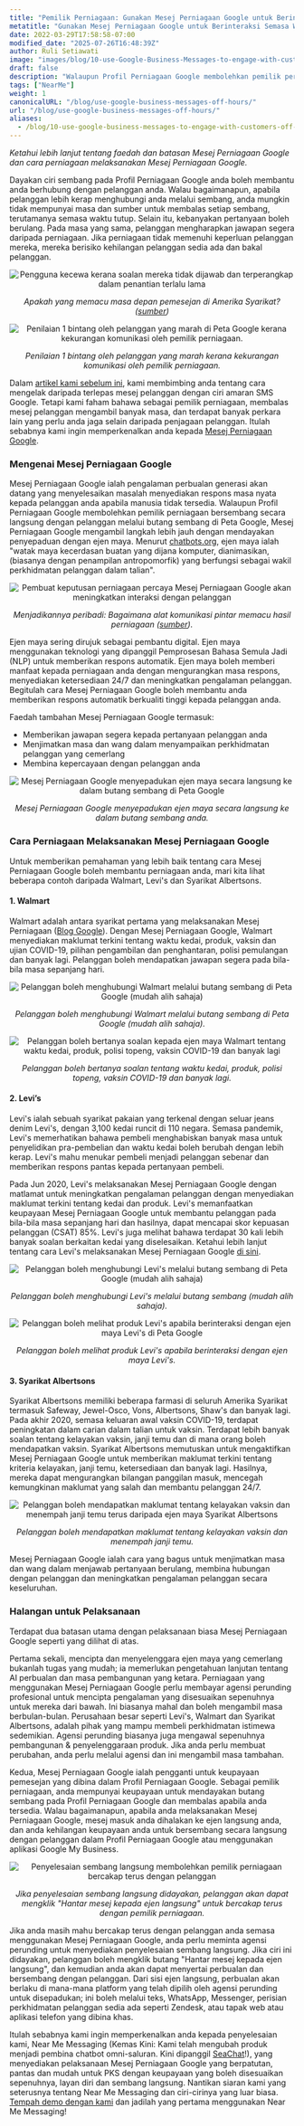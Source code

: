 ```yaml
---
title: "Pemilik Perniagaan: Gunakan Mesej Perniagaan Google untuk Berinteraksi Semasa Waktu Rehat!"
metatitle: "Gunakan Mesej Perniagaan Google untuk Berinteraksi Semasa Waktu Rehat!"
date: 2022-03-29T17:58:58-07:00
modified_date: "2025-07-26T16:48:39Z"
author: Ruli Setiawati
image: "images/blog/10-use-Google-Business-Messages-to-engage-with-customers-off-hours/thumbnail.png"
draft: false
description: "Walaupun Profil Perniagaan Google membolehkan pemilik perniagaan bersembang secara langsung dengan pelanggan, Mesej Perniagaan Google membolehkan penyepaduan dengan ejen maya."
tags: ["NearMe"]
weight: 1
canonicalURL: "/blog/use-google-business-messages-off-hours/"
url: "/blog/use-google-business-messages-off-hours/"
aliases:
  - /blog/10-use-google-business-messages-to-engage-with-customers-off-hours/
---
```


*Ketahui lebih lanjut tentang faedah dan batasan Mesej Perniagaan Google dan cara perniagaan melaksanakan Mesej Perniagaan Google.*

Dayakan ciri sembang pada Profil Perniagaan Google anda boleh membantu anda berhubung dengan pelanggan anda. Walau bagaimanapun, apabila pelanggan lebih kerap menghubungi anda melalui sembang, anda mungkin tidak mempunyai masa dan sumber untuk membalas setiap sembang, terutamanya semasa waktu tutup. Selain itu, kebanyakan pertanyaan boleh berulang. Pada masa yang sama, pelanggan mengharapkan jawapan segera daripada perniagaan. Jika perniagaan tidak memenuhi keperluan pelanggan mereka, mereka berisiko kehilangan pelanggan sedia ada dan bakal pelanggan.

<center>
<img src="/images/blog/10-use-Google-Business-Messages-to-engage-with-customers-off-hours/1-stats.png" alt="Pengguna kecewa kerana soalan mereka tidak dijawab dan terperangkap dalam penantian terlalu lama"/>

*Apakah yang memacu masa depan pemesejan di Amerika Syarikat? ([sumber](https://developers.google.com/business-communications/business-messages/files/us-business-messages-infographic.pdf))*
</center>

<center>
<img src="/images/blog/10-use-Google-Business-Messages-to-engage-with-customers-off-hours/2-one_star.png" alt="Penilaian 1 bintang oleh pelanggan yang marah di Peta Google kerana kekurangan komunikasi oleh pemilik perniagaan."/>

*Penilaian 1 bintang oleh pelanggan yang marah kerana kekurangan komunikasi oleh pemilik perniagaan.*
</center>

Dalam [artikel kami sebelum ini](https://seasalt.ai/blog/9-enable-chat-on-google-maps/), kami membimbing anda tentang cara mengelak daripada terlepas mesej pelanggan dengan ciri amaran SMS Google. Tetapi kami faham bahawa sebagai pemilik perniagaan, membalas mesej pelanggan mengambil banyak masa, dan terdapat banyak perkara lain yang perlu anda jaga selain daripada penjagaan pelanggan. Itulah sebabnya kami ingin memperkenalkan anda kepada [Mesej Perniagaan Google](https://businessmessages.google/).

### Mengenai Mesej Perniagaan Google

Mesej Perniagaan Google ialah pengalaman perbualan generasi akan datang yang menyelesaikan masalah menyediakan respons masa nyata kepada pelanggan anda apabila manusia tidak tersedia. Walaupun Profil Perniagaan Google membolehkan pemilik perniagaan bersembang secara langsung dengan pelanggan melalui butang sembang di Peta Google, Mesej Perniagaan Google mengambil langkah lebih jauh dengan mendayakan penyepaduan dengan ejen maya. Menurut [chatbots.org](https://www.google.com/url?q=https://www.chatbots.org/virtual_agent/&sa=D&source=docs&ust=1648605707733291&usg=AOvVaw1v4dJFgDD-5SmpSNZBu3J6), ejen maya ialah "watak maya kecerdasan buatan yang dijana komputer, dianimasikan, (biasanya dengan penampilan antropomorfik) yang berfungsi sebagai wakil perkhidmatan pelanggan dalam talian".

<center>
<img src="/images/blog/10-use-Google-Business-Messages-to-engage-with-customers-off-hours/3-stats.png" alt="Pembuat keputusan perniagaan percaya Mesej Perniagaan Google akan meningkatkan interaksi dengan pelanggan"/>

*Menjadikannya peribadi: Bagaimana alat komunikasi pintar memacu hasil perniagaan ([sumber](https://services.google.com/fh/files/misc/how_smart_communication_tools_drive_business_results.pdf)).*
</center>

Ejen maya sering dirujuk sebagai pembantu digital. Ejen maya menggunakan teknologi yang dipanggil Pemprosesan Bahasa Semula Jadi (NLP) untuk memberikan respons automatik. Ejen maya boleh memberi manfaat kepada perniagaan anda dengan mengurangkan masa respons, menyediakan ketersediaan 24/7 dan meningkatkan pengalaman pelanggan. Begitulah cara Mesej Perniagaan Google boleh membantu anda memberikan respons automatik berkualiti tinggi kepada pelanggan anda.

Faedah tambahan Mesej Perniagaan Google termasuk:
- Memberikan jawapan segera kepada pertanyaan pelanggan anda
- Menjimatkan masa dan wang dalam menyampaikan perkhidmatan pelanggan yang cemerlang
- Membina kepercayaan dengan pelanggan anda

<center>
<img src="/images/blog/10-use-Google-Business-Messages-to-engage-with-customers-off-hours/4-GBM_bridgepoint_runners.png" alt="Mesej Perniagaan Google menyepadukan ejen maya secara langsung ke dalam butang sembang di Peta Google"/>

*Mesej Perniagaan Google menyepadukan ejen maya secara langsung ke dalam butang sembang anda.*
</center>

### Cara Perniagaan Melaksanakan Mesej Perniagaan Google

Untuk memberikan pemahaman yang lebih baik tentang cara Mesej Perniagaan Google boleh membantu perniagaan anda, mari kita lihat beberapa contoh daripada Walmart, Levi's dan Syarikat Albertsons.

#### 1. Walmart

Walmart adalah antara syarikat pertama yang melaksanakan Mesej Perniagaan ([Blog Google](https://blog.google/products/maps/now-sending-business-messages-google-maps-and-search/)). Dengan Mesej Perniagaan Google, Walmart menyediakan maklumat terkini tentang waktu kedai, produk, vaksin dan ujian COVID-19, pilihan pengambilan dan penghantaran, polisi pemulangan dan banyak lagi. Pelanggan boleh mendapatkan jawapan segera pada bila-bila masa sepanjang hari.

<center>
<img src="/images/blog/10-use-Google-Business-Messages-to-engage-with-customers-off-hours/5-walmart_chat.png" alt="Pelanggan boleh menghubungi Walmart melalui butang sembang di Peta Google (mudah alih sahaja)"/>

*Pelanggan boleh menghubungi Walmart melalui butang sembang di Peta Google (mudah alih sahaja).*
</center>

<center>
<img src="/images/blog/10-use-Google-Business-Messages-to-engage-with-customers-off-hours/6-walmart_va.png" alt="Pelanggan boleh bertanya soalan kepada ejen maya Walmart tentang waktu kedai, produk, polisi topeng, vaksin COVID-19 dan banyak lagi"/>

*Pelanggan boleh bertanya soalan tentang waktu kedai, produk, polisi topeng, vaksin COVID-19 dan banyak lagi.*
</center>

#### 2. Levi’s

Levi's ialah sebuah syarikat pakaian yang terkenal dengan seluar jeans denim Levi's, dengan 3,100 kedai runcit di 110 negara. Semasa pandemik, Levi's memerhatikan bahawa pembeli menghabiskan banyak masa untuk penyelidikan pra-pembelian dan waktu kedai boleh berubah dengan lebih kerap. Levi's mahu menukar pembeli menjadi pelanggan sebenar dan memberikan respons pantas kepada pertanyaan pembeli.

Pada Jun 2020, Levi's melaksanakan Mesej Perniagaan Google dengan matlamat untuk meningkatkan pengalaman pelanggan dengan menyediakan maklumat terkini tentang kedai dan produk. Levi's memanfaatkan keupayaan Mesej Perniagaan Google untuk membantu pelanggan pada bila-bila masa sepanjang hari dan hasilnya, dapat mencapai skor kepuasan pelanggan (CSAT) 85%. Levi's juga melihat bahawa terdapat 30 kali lebih banyak soalan berkaitan kedai yang diselesaikan. Ketahui lebih lanjut tentang cara Levi's melaksanakan Mesej Perniagaan Google [di sini](https://developers.google.com/business-communications/business-messages/files/levis-case-study.pdf).

<center>
<img src="/images/blog/10-use-Google-Business-Messages-to-engage-with-customers-off-hours/7-levi_chat.png" alt="Pelanggan boleh menghubungi Levi's melalui butang sembang di Peta Google (mudah alih sahaja)"/>

*Pelanggan boleh menghubungi Levi's melalui butang sembang (mudah alih sahaja).*
</center>

<center>
<img src="/images/blog/10-use-Google-Business-Messages-to-engage-with-customers-off-hours/8-levi_va.png" alt="Pelanggan boleh melihat produk Levi's apabila berinteraksi dengan ejen maya Levi's di Peta Google"/>

*Pelanggan boleh melihat produk Levi's apabila berinteraksi dengan ejen maya Levi's.*
</center>

#### 3. Syarikat Albertsons

Syarikat Albertsons memiliki beberapa farmasi di seluruh Amerika Syarikat termasuk Safeway, Jewel-Osco, Vons, Albertsons, Shaw's dan banyak lagi. Pada akhir 2020, semasa keluaran awal vaksin COVID-19, terdapat peningkatan dalam carian dalam talian untuk vaksin. Terdapat lebih banyak soalan tentang kelayakan vaksin, janji temu dan di mana orang boleh mendapatkan vaksin. Syarikat Albertsons memutuskan untuk mengaktifkan Mesej Perniagaan Google untuk memberikan maklumat terkini tentang kriteria kelayakan, janji temu, ketersediaan dan banyak lagi. Hasilnya, mereka dapat mengurangkan bilangan panggilan masuk, mencegah kemungkinan maklumat yang salah dan membantu pelanggan 24/7.

<center>
<img src="/images/blog/10-use-Google-Business-Messages-to-engage-with-customers-off-hours/9-albertsons_chat.png" alt="Pelanggan boleh mendapatkan maklumat tentang kelayakan vaksin dan menempah janji temu terus daripada ejen maya Syarikat Albertsons"/>

*Pelanggan boleh mendapatkan maklumat tentang kelayakan vaksin dan menempah janji temu.*
</center>

Mesej Perniagaan Google ialah cara yang bagus untuk menjimatkan masa dan wang dalam menjawab pertanyaan berulang, membina hubungan dengan pelanggan dan meningkatkan pengalaman pelanggan secara keseluruhan.

### Halangan untuk Pelaksanaan

Terdapat dua batasan utama dengan pelaksanaan biasa Mesej Perniagaan Google seperti yang dilihat di atas.

Pertama sekali, mencipta dan menyelenggara ejen maya yang cemerlang bukanlah tugas yang mudah; ia memerlukan pengetahuan lanjutan tentang AI perbualan dan masa pembangunan yang ketara. Perniagaan yang menggunakan Mesej Perniagaan Google perlu membayar agensi perunding profesional untuk mencipta pengalaman yang disesuaikan sepenuhnya untuk mereka dari bawah. Ini biasanya mahal dan boleh mengambil masa berbulan-bulan. Perusahaan besar seperti Levi's, Walmart dan Syarikat Albertsons, adalah pihak yang mampu membeli perkhidmatan istimewa sedemikian. Agensi perunding biasanya juga mengawal sepenuhnya pembangunan & penyelenggaraan produk. Jika anda perlu membuat perubahan, anda perlu melalui agensi dan ini mengambil masa tambahan.

Kedua, Mesej Perniagaan Google ialah pengganti untuk keupayaan pemesejan yang dibina dalam Profil Perniagaan Google. Sebagai pemilik perniagaan, anda mempunyai keupayaan untuk mendayakan butang sembang pada Profil Perniagaan Google dan membalas apabila anda tersedia. Walau bagaimanapun, apabila anda melaksanakan Mesej Perniagaan Google, mesej masuk anda dihalakan ke ejen langsung anda, dan anda kehilangan keupayaan anda untuk bersembang secara langsung dengan pelanggan dalam Profil Perniagaan Google atau menggunakan aplikasi Google My Business.

<center>
<img src="/images/blog/10-use-Google-Business-Messages-to-engage-with-customers-off-hours/10-live_agent.png" alt="Penyelesaian sembang langsung membolehkan pemilik perniagaan bercakap terus dengan pelanggan"/>

*Jika penyelesaian sembang langsung didayakan, pelanggan akan dapat mengklik "Hantar mesej kepada ejen langsung" untuk bercakap terus dengan pemilik perniagaan.*
</center>

Jika anda masih mahu bercakap terus dengan pelanggan anda semasa menggunakan Mesej Perniagaan Google, anda perlu meminta agensi perunding untuk menyediakan penyelesaian sembang langsung. Jika ciri ini didayakan, pelanggan boleh mengklik butang "Hantar mesej kepada ejen langsung", dan kemudian anda akan dapat menyertai perbualan dan bersembang dengan pelanggan. Dari sisi ejen langsung, perbualan akan berlaku di mana-mana platform yang telah dipilih oleh agensi perunding untuk disepadukan; ini boleh melalui teks, WhatsApp, Messenger, perisian perkhidmatan pelanggan sedia ada seperti Zendesk, atau tapak web atau aplikasi telefon yang dibina khas.

Itulah sebabnya kami ingin memperkenalkan anda kepada penyelesaian kami, Near Me Messaging (Kemas Kini: Kami telah mengubah produk menjadi pembina chatbot omni-saluran. Kini dipanggil [SeaChat](https://chat.seasalt.ai/?utm_source=blog)!), yang menyediakan pelaksanaan Mesej Perniagaan Google yang berpatutan, pantas dan mudah untuk PKS dengan keupayaan yang boleh disesuaikan sepenuhnya, layan diri dan sembang langsung. Nantikan siaran kami yang seterusnya tentang Near Me Messaging dan ciri-cirinya yang luar biasa. [Tempah demo dengan kami](https://meetings.hubspot.com/seasalt-ai/seasalt-meeting) dan jadilah yang pertama menggunakan Near Me Messaging!
